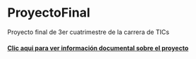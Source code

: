 # ProyectoFinal
Proyecto final de 3er cuatrimestre de la carrera de TICs


#### [Clic aqui para ver información documental sobre el proyecto](https://github.com/PatyLuPrz/ProyectoFinal/wiki)
